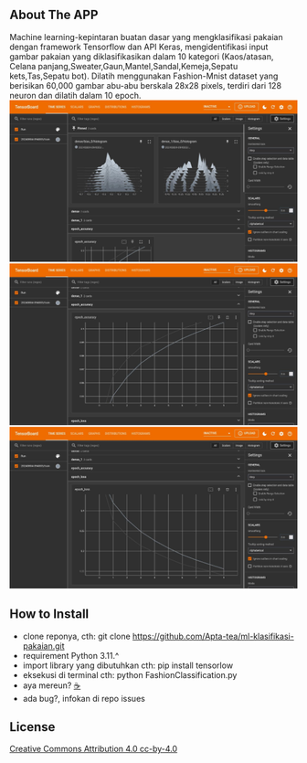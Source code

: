 ## About The APP

Machine learning-kepintaran buatan dasar yang mengklasifikasi pakaian dengan framework Tensorflow dan API Keras,  mengidentifikasi input gambar pakaian yang diklasifikasikan dalam 10 kategori (Kaos/atasan, Celana panjang,Sweater,Gaun,Mantel,Sandal,Kemeja,Sepatu kets,Tas,Sepatu bot). Dilatih menggunakan Fashion-Mnist dataset yang berisikan 60,000 gambar abu-abu berskala 28x28 pixels, terdiri dari 128 neuron dan dilatih dalam 10 epoch.
![alt text](layer1.jpg)
![alt text](train_accuracy.jpg)
![alt text](backprop.jpg)

## How to Install

-   clone reponya, cth: git clone https://github.com/Apta-tea/ml-klasifikasi-pakaian.git
-   requirement Python 3.11.^
-   import library yang dibutuhkan cth: pip install tensorlow
-   eksekusi di terminal cth: python FashionClassification.py
-   aya mereun? [&#9749;](https://teer.id/enpisi7)
-   ada bug?, infokan  di repo issues

## License

[Creative Commons Attribution 4.0 cc-by-4.0](https://creativecommons.org/licenses/by/4.0/)
